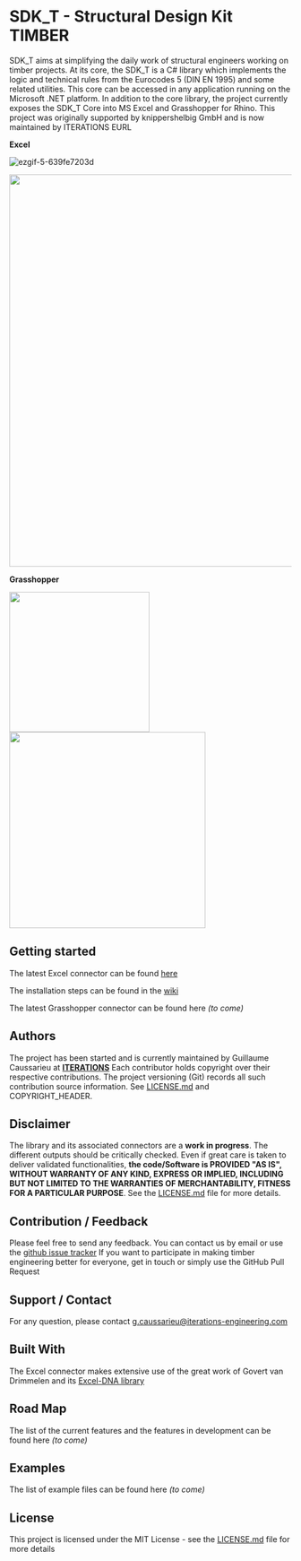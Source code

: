 # SDK_T - Structural Design Kit TIMBER
SDK_T aims at simplifying the daily work of structural engineers working on timber projects. At its core, the SDK_T is a C# library which implements the logic and technical rules from the Eurocodes 5 (DIN EN 1995) and some related utilities. This core can be accessed in any application running on the Microsoft .NET platform. In addition to the core library, the project currently exposes the SDK_T Core into MS Excel and Grasshopper for Rhino.
This project was originally supported by knippershelbig GmbH and is now maintained by ITERATIONS EURL

<b>Excel</b>

![ezgif-5-639fe7203d](https://user-images.githubusercontent.com/43774443/234279448-ab06318e-1957-4f30-99c6-15ffa39c6005.gif)

<img src="https://github.com/knippershelbig/StructuralDesignKit_Holz/assets/43774443/bfb4be47-db09-4012-8506-a06b4648feed" width="700px">



<b>Grasshopper</b> 
 
<img src="https://github.com/knippershelbig/StructuralDesignKit_Holz/assets/43774443/805a85d9-88ae-45fc-9b5c-b5441cff6e0d" width="250px"><img src="https://github-production-user-asset-6210df.s3.amazonaws.com/43774443/237315167-023fc44b-d953-4578-b2c9-20c9eca56ff2.gif" width="350px">
 
  
   
## Getting started
The latest Excel connector can be found [here](https://github.com/knippershelbig/StructuralDesignKit_Holz/releases)

The installation steps can be found in the [wiki](https://github.com/knippershelbig/StructuralDesignKit_Holz/wiki/Getting-Started)

The latest Grasshopper connector can be found here _(to come)_


## Authors
The project has been started and is currently maintained by Guillaume Caussarieu at **[ITERATIONS](https://iterations-engineering.com/)** 
Each contributor holds copyright over their respective contributions. The project versioning (Git) records all such contribution source information. See [LICENSE.md](https://github.com/Gcaussarieu/StructuralDesignKit/blob/master/LICENSE) and COPYRIGHT_HEADER.

## Disclaimer
The library and its associated connectors are a **work in progress**. The different outputs should be critically checked. Even if great care is taken to deliver validated functionalities, **the code/Software is PROVIDED "AS IS", WITHOUT WARRANTY OF ANY KIND, EXPRESS OR IMPLIED, INCLUDING BUT NOT LIMITED TO THE WARRANTIES OF MERCHANTABILITY, FITNESS FOR A PARTICULAR PURPOSE**. See the [LICENSE.md](https://github.com/Gcaussarieu/StructuralDesignKit/blob/master/LICENSE) file for more details.

## Contribution / Feedback
Please feel free to send any feedback. You can contact us by email or use the [github issue tracker](https://github.com/knippershelbig/StructuralDesignKit_Holz/issues)
If you want to participate in making timber engineering better for everyone, get in touch or simply use the GitHub Pull Request

## Support / Contact
For any question, please contact g.caussarieu@iterations-engineering.com

## Built With
The Excel connector makes extensive use of the great work of Govert van Drimmelen and its [Excel-DNA library](https://excel-dna.net/)

## Road Map
The list of the current features and the features in development can be found here _(to come)_

## Examples
The list of example files can be found here _(to come)_

## License
This project is licensed under the MIT License - see the [LICENSE.md](https://github.com/Gcaussarieu/StructuralDesignKit/blob/master/LICENSE) file for more details
